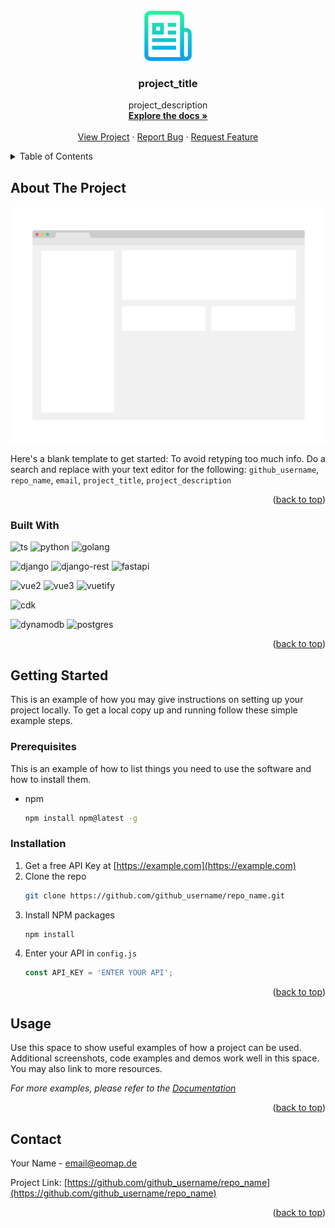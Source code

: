 <!-- PROJECT LOGO -->
<br id="readme-top"/>
<div align="center">
  <a href="https://github.com/github_username/repo_name">
    <img src="docs/images/logo.png" alt="Logo" width="80" height="80">
  </a>

<h3 align="center">project_title</h3>

  <p align="center">
    project_description
    <br />
    <a href="https://github.com/github_username/repo_name"><strong>Explore the docs »</strong></a>
    <br />
    <br />
    <a href="https://github.com/github_username/repo_name">View Project</a>
    ·
    <a href="https://github.com/github_username/repo_name/issues">Report Bug</a>
    ·
    <a href="https://github.com/github_username/repo_name/issues">Request Feature</a>
  </p>
</div>



<!-- TABLE OF CONTENTS -->
<details>
  <summary>Table of Contents</summary>
  <ol>
    <li>
      <a href="#about-the-project">About The Project</a>
      <ul>
        <li><a href="#built-with">Built With</a></li>
      </ul>
    </li>
    <li>
      <a href="#getting-started">Getting Started</a>
      <ul>
        <li><a href="#prerequisites">Prerequisites</a></li>
        <li><a href="#installation">Installation</a></li>
      </ul>
    </li>
    <li><a href="#usage">Usage</a></li>
  </ol>
</details>



<!-- ABOUT THE PROJECT -->
## About The Project

[![Product Name Screen Shot][product-screenshot]](https://example.com)

Here's a blank template to get started: To avoid retyping too much info. Do a search and replace with your text editor for the following: `github_username`, `repo_name`, `email`, `project_title`, `project_description`

<p align="right">(<a href="#readme-top">back to top</a>)</p>



### Built With

![ts][ts]
![python][python]
![golang][golang]

![django][django]
![django-rest][django-rest]
![fastapi][fastapi]

![vue2][vue2]
![vue3][vue3]
![vuetify][vuetify]

![cdk][cdk]

![dynamodb][dynamodb]
![postgres][postgres]


<p align="right">(<a href="#readme-top">back to top</a>)</p>



<!-- GETTING STARTED -->
## Getting Started

This is an example of how you may give instructions on setting up your project locally.
To get a local copy up and running follow these simple example steps.

### Prerequisites

This is an example of how to list things you need to use the software and how to install them.
* npm
  ```sh
  npm install npm@latest -g
  ```

### Installation

1. Get a free API Key at [https://example.com](https://example.com)
2. Clone the repo
   ```sh
   git clone https://github.com/github_username/repo_name.git
   ```
3. Install NPM packages
   ```sh
   npm install
   ```
4. Enter your API in `config.js`
   ```js
   const API_KEY = 'ENTER YOUR API';
   ```

<p align="right">(<a href="#readme-top">back to top</a>)</p>



<!-- USAGE EXAMPLES -->
## Usage

Use this space to show useful examples of how a project can be used. Additional screenshots, code examples and demos work well in this space. You may also link to more resources.

_For more examples, please refer to the [Documentation](https://example.com)_

<p align="right">(<a href="#readme-top">back to top</a>)</p>



<!-- CONTACT -->
## Contact

Your Name - email@eomap.de

Project Link: [https://github.com/github_username/repo_name](https://github.com/github_username/repo_name)

<p align="right">(<a href="#readme-top">back to top</a>)</p>


<!-- MARKDOWN LINKS & IMAGES -->
<!-- https://www.markdownguide.org/basic-syntax/#reference-style-links -->
[django]: https://img.shields.io/badge/django-%23092E20.svg?style=for-the-badge&logo=django&logoColor=white
[django-rest]: https://img.shields.io/badge/DJANGO-REST-ff1709?style=for-the-badge&logo=django&logoColor=white&color=ff1709&labelColor=gray
[fastapi]: https://img.shields.io/badge/FastAPI-005571?style=for-the-badge&logo=fastapi
[vue2]: https://img.shields.io/badge/vue2-%2335495e.svg?style=for-the-badge&logo=vuedotjs&logoColor=%234FC08D
[vue3]: https://img.shields.io/badge/vue3-%2335495e.svg?style=for-the-badge&logo=vuedotjs&logoColor=%234FC08D
[vuetify]: https://img.shields.io/badge/Vuetify-1867C0?style=for-the-badge&logo=vuetify&logoColor=AEDDFF
[ts]: https://img.shields.io/badge/typescript-%23007ACC.svg?style=for-the-badge&logo=typescript&logoColor=white
[python]: https://img.shields.io/badge/python-3670A0?style=for-the-badge&logo=python&logoColor=ffdd54
[cdk]: https://img.shields.io/badge/cdk-%23FF9900.svg?style=for-the-badge&logo=amazon-aws&logoColor=white
[dynamodb]: https://img.shields.io/badge/Amazon%20DynamoDB-4053D6?style=for-the-badge&logo=Amazon%20DynamoDB&logoColor=white
[postgres]: https://img.shields.io/badge/postgres-%23316192.svg?style=for-the-badge&logo=postgresql&logoColor=white
[golang]: https://img.shields.io/badge/go-%2300ADD8.svg?style=for-the-badge&logo=go&logoColor=white

[product-screenshot]: docs/images/screenshot.png